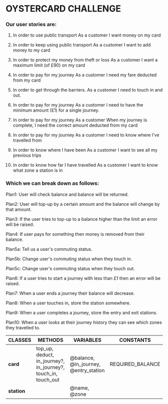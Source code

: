 # OYSTERCARD CHALLENGE

### Our user stories are:


1.  In order to use public transport
    As a customer
    I want money on my card

2.  In order to keep using public transport
    As a customer
    I want to add money to my card

3.  In order to protect my money from theft or loss
    As a customer
    I want a maximum limit (of £90) on my card

4.  In order to pay for my journey
    As a customer
    I need my fare deducted from my card

5.  In order to get through the barriers.
    As a customer
    I need to touch in and out.

6.  In order to pay for my journey
    As a customer
    I need to have the minimum amount (£1) for a single journey.

7.  In order to pay for my journey
    As a customer
    When my journey is complete, I need the correct amount deducted from my card

8.  In order to pay for my journey
    As a customer
    I need to know where I've travelled from

9.  In order to know where I have been
    As a customer
    I want to see all my previous trips

10. In order to know how far I have travelled
    As a customer
    I want to know what zone a station is in



### Which we can break down as follows:


Plan1:    User will check balance and balance will be returned.

Plan2:    User will top-up by a certain amount and the balance will change by that
          amount.

Plan3:    If the user tries to top-up to a balance higher than the limit an error
          will be raised.

Plan4:    If user pays for something then money is removed from their balance.

Plan5a:   Tell us a user's commuting status.

Plan5b:   Change user's commuting status when they touch in.

Plan5c:   Change user's commuting status when they touch out.

Plan6:    If a user tries to start a journey with less than £1 then an error will
          be raised.

Plan7:    When a user ends a journey their balance will decrease.

Plan8:    When a user touches in, store the station somewhere.

Plan9:    When a user completes a journey, store the entry and exit stations.

Plan10:   When a user looks at their journey history they can see which zones they
          travelled to.



|CLASSES|METHODS|VARIABLES|CONSTANTS|
|---------|--------------|--------------|--------------|
|**card**|top_up, deduct, in_journey?, in_journey?, touch_in, touch_out|@balance, @in_journey, @entry_station|REQUIRED_BALANCE|
|**station**|   |@name, @zone|   |
